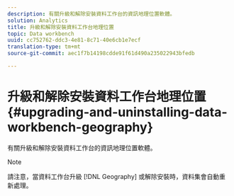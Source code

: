 ```yaml
---
description: 有關升級和解除安裝資料工作台的資訊地理位置軟體。
solution: Analytics
title: 升級和解除安裝資料工作台地理位置
topic: Data workbench
uuid: cc752762-ddc3-4e81-8c71-40e6cb1e7ecf
translation-type: tm+mt
source-git-commit: aec1f7b14198cdde91f61d490a235022943bfedb

---
```



# 升級和解除安裝資料工作台地理位置{#upgrading-and-uninstalling-data-workbench-geography}

有關升級和解除安裝資料工作台的資訊地理位置軟體。

>[!NOTE]
>
>請注意，當資料工作台升級 [!DNL Geography] 或解除安裝時，資料集會自動重新處理。

